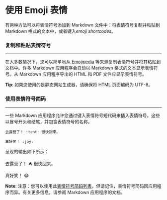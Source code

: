 # 使用 Emoji 表情

有两种方法可以将表情符号添加到 Markdown 文件中：将表情符号复制并粘贴到 Markdown 格式的文本中，或者键入*emoji shortcodes*。

### 复制和粘贴表情符号

---

在大多数情况下，您可以简单地从 [Emojipedia](https://emojipedia.org/) 等来源复制表情符号并将其粘贴到文档中。许多 Markdown 应用程序会自动以 Markdown 格式的文本显示表情符号。从 Markdown 应用程序导出的 HTML 和 PDF 文件应显示表情符号。

**Tip**: 如果您使用的是静态网站生成器，请确保将 HTML 页面编码为 UTF-8。

### 使用表情符号简码

---

一些 Markdown 应用程序允许您通过键入表情符号短代码来插入表情符号。这些以冒号开头和结尾，并包含表情符号的名称。

```
去露营了！ :tent: 很快回来。

真好笑！ :joy:
```

呈现的输出如下所示：

去露营了！ :tent: 很快回来。

真好笑！ :joy:

**Note**: 注意：您可以使用此[表情符号简码列表](https://gist.github.com/rxaviers/7360908)，但请记住，表情符号简码因应用程序而异。有关更多信息，请参阅 Markdown 应用程序的文档。
